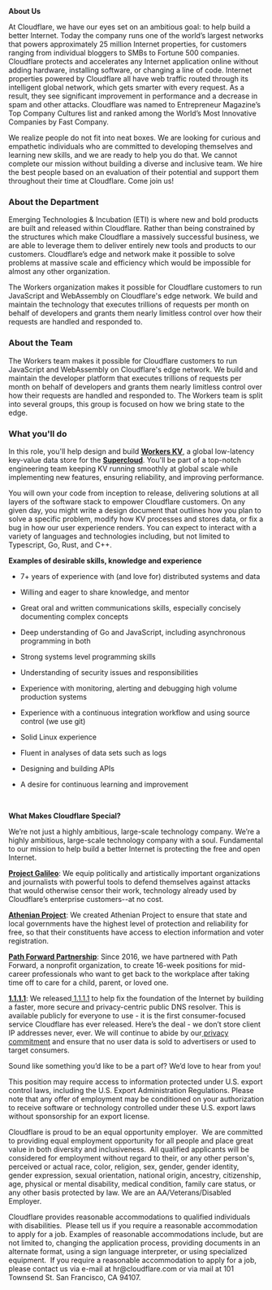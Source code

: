 <div class="content-intro">
	<div><strong>About Us</strong></div>
	<div>
		<p><span style="font-weight: 400;">At Cloudflare, we have our eyes set on an ambitious goal: to help build a better Internet. Today the company runs one of the world’s largest networks that powers approximately 25 million Internet properties, for customers ranging from individual bloggers to SMBs to Fortune 500 companies. Cloudflare protects and accelerates any Internet application online without adding hardware, installing software, or changing a line of code. Internet properties powered by Cloudflare all have web traffic routed through its intelligent global network, which gets smarter with every request. As a result, they see significant improvement in performance and a decrease in spam and other attacks. Cloudflare was named to Entrepreneur Magazine’s Top Company Cultures list and ranked among the World’s Most Innovative Companies by Fast Company.</span><span style="font-weight: 400;">&nbsp;</span></p>
		<p><span style="font-weight: 400;">We realize people do not fit into neat boxes. We are looking for curious and empathetic individuals who are committed to developing themselves and learning new skills, and we are ready to help you do that. We cannot complete our mission without building a diverse and inclusive team. We hire the best people based on an evaluation of their potential and support them throughout their time at Cloudflare. Come join us!&nbsp;</span></p>
	</div>
</div>
<h3>About the Department</h3>
<p>Emerging Technologies &amp; Incubation (ETI) is where new and bold products are built and released within Cloudflare. Rather than being constrained by the structures which make Cloudflare a massively successful business, we are able to leverage them to deliver entirely new tools and products to our customers. Cloudflare’s edge and network make it possible to solve problems at massive scale and efficiency which would be impossible for almost any other organization.</p>
<p>The Workers organization makes it possible for Cloudflare customers to run JavaScript and WebAssembly on Cloudflare's edge network. We build and maintain the technology that executes trillions of requests per month on behalf of developers and grants them nearly limitless control over how their requests are handled and responded to.</p>
<h3>About the Team</h3>
<p>The Workers team makes it possible for Cloudflare customers to run JavaScript and WebAssembly on Cloudflare's edge network. We build and maintain the developer platform that executes trillions of requests per month on behalf of developers and grants them nearly limitless control over how their requests are handled and responded to. The Workers team is split into several groups, this group is focused on how we bring state to the edge.</p>
<h3>What you'll do</h3>
<p>In this role, you'll help design and build <strong><a href="https://developers.cloudflare.com/workers/learning/how-kv-works/">Workers KV</a></strong>, a global low-latency key-value data store for the <strong><a href="https://blog.cloudflare.com/welcome-to-the-supercloud-and-developer-week-2022/">Supercloud</a></strong>. You'll be part of a top-notch engineering team keeping KV running smoothly at global scale while implementing new features, ensuring reliability, and improving performance.</p>
<p>You will own your code from inception to release, delivering solutions at all layers of the software stack to empower Cloudflare customers. On any given day, you might write a design document that outlines how you plan to solve a specific problem, modify how KV processes and stores data, or fix a bug in how our user experience renders. You can expect to interact with a variety of languages and technologies including, but not limited to Typescript, Go, Rust, and C++.</p>
<p><strong>Examples of desirable skills, knowledge and experience</strong></p>
<ul>
	<li>7+ years of experience with (and love for) distributed systems and data</li>
</ul>
<ul>
	<li>Willing and eager to share knowledge, and mentor</li>
</ul>
<ul>
	<li>Great oral and written communications skills, especially concisely documenting complex concepts</li>
</ul>
<ul>
	<li>Deep understanding of Go and JavaScript, including asynchronous programming in both</li>
</ul>
<ul>
	<li>Strong systems level programming skills</li>
</ul>
<ul>
	<li>Understanding of security issues and responsibilities</li>
</ul>
<ul>
	<li>Experience with monitoring, alerting and debugging high volume production systems</li>
</ul>
<ul>
	<li>Experience with a continuous integration workflow and using source control (we use git)</li>
</ul>
<ul>
	<li>Solid Linux experience</li>
</ul>
<ul>
	<li>Fluent in analyses of data sets such as logs</li>
</ul>
<ul>
	<li>Designing and building APIs</li>
</ul>
<ul>
	<li>A desire for continuous learning and improvement</li>
</ul>
<p>&nbsp;</p>
<div class="content-conclusion">
	<p><strong>What Makes Cloudflare Special?</strong></p>
	<p><span style="font-weight: 400;">We’re not just a highly ambitious, large-scale technology company. We’re a highly ambitious, large-scale technology company with a soul. Fundamental to our mission to help build a better Internet is protecting the free and open Internet.</span></p>
	<p><a href="https://blog.cloudflare.com/protecting-free-expression-online/"><strong>Project Galileo</strong></a><span style="font-weight: 400;">: We equip politically and artistically important organizations and journalists with powerful tools to defend themselves against attacks that would otherwise censor their work, technology already used by Cloudflare’s enterprise customers--at no cost.</span></p>
	<p><strong><a href="https://www.cloudflare.com/athenian/">Athenian Project</a></strong><span style="font-weight: 400;">: We created Athenian Project to ensure that state and local governments have the highest level of protection and reliability for free, so that their constituents have access to election information and voter registration.</span></p>
	<p><a href="https://blog.cloudflare.com/tag/path-forward/"><strong>Path Forward Partnership</strong></a><span style="font-weight: 400;">: Since 2016, we have partnered with Path Forward, a nonprofit organization, to create 16-week positions for mid-career professionals who want to get back to the workplace after taking time off to care for a child, parent, or loved one.</span></p>
	<p><a href="https://1.1.1.1/"><strong>1.1.1.1</strong></a><span style="font-weight: 400;">: We released</span><a href="https://1.1.1.1/"> <span style="font-weight: 400;">1.1.1.1</span></a><span style="font-weight: 400;"> to help fix the foundation of the Internet by building a faster, more secure and privacy-centric public DNS resolver. This is available publicly for everyone to use - it is the first consumer-focused service Cloudflare has ever released. Here’s the deal - we don’t store client IP addresses never, ever. We will continue to abide by our</span><a href="https://developers.cloudflare.com/1.1.1.1/privacy/public-dns-resolver"> privacy commitment</a><span style="font-weight: 400;"> and ensure that no user data is sold to advertisers or used to target consumers.</span></p>
	<p><span style="font-weight: 400;">Sound like something you’d like to be a part of? We’d love to hear from you!</span></p>
	<p><span style="font-weight: 400;">This position may require access to information protected under U.S. export control laws, including the U.S. Export Administration Regulations. Please note that any offer of employment may be conditioned on your authorization to receive software or technology controlled under these U.S. export laws without sponsorship for an export license.</span></p>
	<p><span style="font-weight: 400;">Cloudflare is proud to be an equal opportunity employer. &nbsp;We are committed to providing equal employment opportunity for all people and place great value in both diversity and inclusiveness. &nbsp;All qualified applicants will be considered for employment without regard to their, or any other person's, perceived or actual</span> <span style="font-weight: 400;">race, color, religion, sex, gender, gender identity, gender expression, sexual orientation, national origin, ancestry, citizenship, age, physical or mental disability, medical condition, family care status, or any other basis protected by law. </span><span style="font-weight: 400;">We are an AA/Veterans/Disabled Employer.</span></p>
	<p><span style="font-weight: 400;">Cloudflare provides reasonable accommodations to qualified individuals with disabilities. &nbsp;Please tell us if you require a reasonable accommodation to apply for a job. Examples of reasonable accommodations include, but are not limited to, changing the application process, providing documents in an alternate format, using a sign language interpreter, or using specialized equipment. &nbsp;If you require a reasonable accommodation to apply for a job, please contact us via e-mail at </span><span style="font-weight: 400;">hr@cloudflare.com</span><span style="font-weight: 400;"> or via mail at 101 Townsend St. San Francisco, CA 94107.</span></p>
</div>